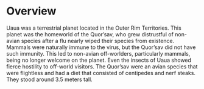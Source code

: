 # Overview

Uaua was a terrestrial planet located in the Outer Rim Territories.
This planet was the homeworld of the Quor’sav, who grew distrustful of non-avian species after a flu nearly wiped their species from existence.
Mammals were naturally immune to the virus, but the Quor’sav did not have such immunity.
This led to non-avian off-worlders, particularly mammals, being no longer welcome on the planet.
Even the insects of Uaua showed fierce hostility to off-world visitors.
The Quor’sav were an avian species that were flightless and had a diet that consisted of centipedes and nerf steaks.
They stood around 3.5 meters tall.
